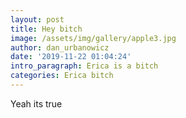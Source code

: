 ```yaml
---
layout: post
title: Hey bitch
image: /assets/img/gallery/apple3.jpg
author: dan_urbanowicz
date: '2019-11-22 01:04:24'
intro_paragraph: Erica is a bitch
categories: Erica bitch
---
```

Yeah its true
